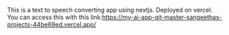 This is a text to speech converting app using nextjs. 
Deployed on vercel.
You can access this with this link:https://my-ai-app-git-master-sangeethas-projects-44be69ed.vercel.app/
